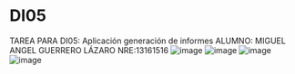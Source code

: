 # DI05
TAREA PARA DI05:  Aplicación generación de informes
ALUMNO: MIGUEL ANGEL GUERRERO LÁZARO NRE:13161516
![image](https://github.com/user-attachments/assets/d6c2d197-37da-4a2d-9e2b-f46793691f48)
![image](https://github.com/user-attachments/assets/2e32cdfc-e943-4654-9680-b13ef5be8cb1)
![image](https://github.com/user-attachments/assets/7da9269a-0888-4aff-b572-bd3c604ed589)
![image](https://github.com/user-attachments/assets/b4d67aef-9930-4ff2-86f6-469a26931fd5)
